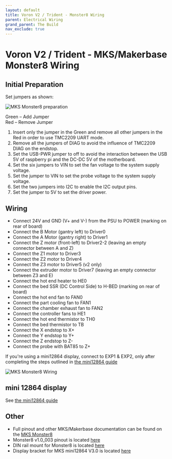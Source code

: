 ```yaml
---
layout: default
title: Voron V2 / Trident - Monster8 Wiring
parent: Electrical Wiring
grand_parent: The Build
nav_exclude: true
---
```


# Voron V2 / Trident - MKS/Makerbase Monster8 Wiring

## Initial Preparation

Set jumpers as shown:

![MKS Monster8 preparation](./images/v2-monster8-initial-preparation.jpg)

Green – Add Jumper\
Red – Remove Jumper

1. Insert only the jumper in the Green and remove all other jumpers in the Red in order to use TMC2209 UART mode.
2. Remove all the jumpers of DIAG to avoid the influence of TMC2209 DIAG on the endstop.
3. Set the USB-PWR jumper to off to avoid the interaction between the USB 5V of raspberry pi and the DC-DC 5V of the motherboard.
4. Set the six jumpers to VIN to set the fan voltage to the system supply voltage.
5. Set the jumper to VIN to set the probe voltage to the system supply voltage.
6. Set the two jumpers into I2C to enable the I2C output pins.
7. Set the jumper to 5V to set the driver power.

## Wiring

- Connect 24V and GND (V+ and V-) from the PSU to POWER (marking on rear of board)
- Connect the B Motor (gantry left) to Driver0
- Connect the A Motor (gantry right) to Driver1
- Connect the Z motor (front-left) to Driver2-2 (leaving an empty connector between A and Z)
- Connect the Z1 motor to Driver3
- Connect the Z2 motor to Driver4
- Connect the Z3 motor to Driver5 (v2 only)
- Connect the extruder motor to Driver7 (leaving an empty connector between Z3 and E)
- Connect the hot end heater to HE0
- Connect the bed SSR (DC Control Side) to H-BED (marking on rear of board)
- Connect the hot end fan to FAN0
- Connect the part cooling fan to FAN1
- Connect the chamber exhaust fan to FAN2
- Connect the controller fans to HE1
- Connect the hot end thermistor to TH0
- Connect the bed thermistor to TB
- Connect the X endstop to X+
- Connect the Y endstop to Y+
- Connect the Z endstop to Z-
- Connect the probe with BAT85 to Z+

If you're using a mini12864 display, connect to EXP1 & EXP2, only after completing the steps outlined in [the mini12864 guide](./mini12864_klipper_guide.md)

![MKS Monster8 Wiring](./images/v2_monster8_wiring.png)

## mini 12864 display

See [the mini12864 guide](./mini12864_klipper_guide.md)

## Other

- Full pinout and other MKS/Makerbase documentation can be found on the [MKS Monster8](https://github.com/makerbase-mks/MKS-Monster8/)
- Monster8 v1.0_003 pinout is located [here](https://github.com/makerbase-mks/MKS-Monster8/blob/main/hardware/MKS%20Monster8%20V1.0_003/MKS%20Monster8%20V1.0_003%20PIN.pdf)
- DIN rail mount for Monster8 is located [here](https://github.com/makerbase-mks/MKS-Monster8/tree/main/STL/MKS%20Monster8%20fixed%20bracket)
- Display bracket for MKS mini12864 V3.0 is located [here](https://github.com/makerbase-mks/MKS-Monster8/tree/main/STL/MKS%20Mini12864%20V3.0%20STL)
